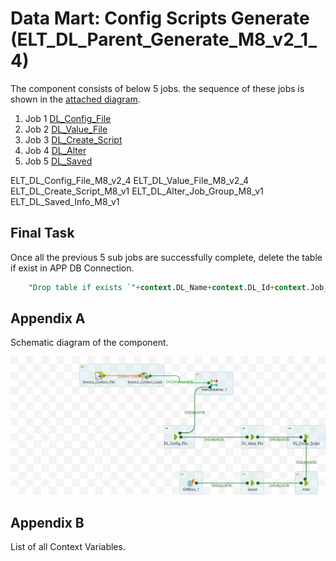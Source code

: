 # Data Mart: Config Scripts Generate (ELT_DL_Parent_Generate_M8_v2_1_4)

The component consists of below 5 jobs. the sequence of these jobs is shown in the [attached diagram](#appendix-a).


1. Job 1 [DL_Config_File](/DL_Config_File.md)
2. Job 2 [DL_Value_File](/ELT_DL_Value_File_M8.md)
3. Job 3 [DL_Create_Script](/ELT_DL_Create_Script_M8.md)
4. Job 4 [DL_Alter](/DL%20Alter%20Jobs/ELT_DL_Alter_Job_Group.md)
5. Job 5 [DL_Saved](/ELT_DL_Saved_Info_M8_v1.md)

ELT_DL_Config_File_M8_v2_4
ELT_DL_Value_File_M8_v2_4
ELT_DL_Create_Script_M8_v1
ELT_DL_Alter_Job_Group_M8_v1
ELT_DL_Saved_Info_M8_v1


## Final Task
Once all the previous 5 sub jobs are successfully complete, delete the table if exist in APP DB Connection.

```sql
    "Drop table if exists `"+context.DL_Name+context.DL_Id+context.Job_Id+"`"
```

## Appendix A

Schematic diagram of the component.

![schematic diagram](./ELT_DL_Parent_Generate_M8_v2.png "ELT_DL_Parent_Generate_M8_v2_1_4")


## Appendix B

List of all Context Variables.


                                                      




